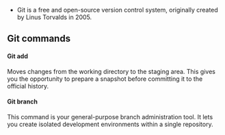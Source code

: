 - Git is a free and open-source version control system, originally created by Linus Torvalds in 2005.

## Git commands
#### Git add
Moves changes from the working directory to the staging area. This gives you the opportunity to prepare a snapshot before committing it to the official history.
#### Git branch
This command is your general-purpose branch administration tool. It lets you create isolated development environments within a single repository.
